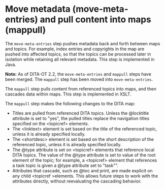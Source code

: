 # Move metadata \(move-meta-entries\) and pull content into maps \(mappull\)

The `move-meta-entries` step pushes metadata back and forth between maps and topics. For example, index entries and copyrights in the map are pushed into affected topics, so that the topics can be processed later in isolation while retaining all relevant metadata. This step is implemented in Java.

**Note:** As of DITA-OT 2.2, the `move-meta-entries` and `mappull` steps have been merged. The `mappull` step has been moved into `move-meta-entries`.

The `mappull` step pulls content from referenced topics into maps, and then cascades data within maps. This step is implemented in XSLT.

The `mappull` step makes the following changes to the DITA map:

-   Titles are pulled from referenced DITA topics. Unless the @locktitle attribute is set to "yes", the pulled titles replace the navigation titles specified on the <topicref\> elements.
-   The <linktext\> element is set based on the title of the referenced topic, unless it is already specified locally.
-   The <shortdesc\> element is set based on the short description of the referenced topic, unless it is already specified locally.
-   The @type attribute is set on <topicref\> elements that reference local DITA topics. The value of the @type attribute is set to value of the root element of the topic; for example, a <topicref\> element that references a task topic is given a @type attribute set to "task"".
-   Attributes that cascade, such as @toc and print, are made explicit on any child <topicref \>elements. This allows future steps to work with the attributes directly, without reevaluating the cascading behavior.

